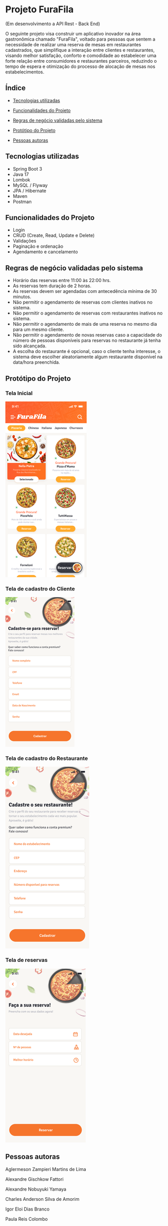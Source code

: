 # Projeto FuraFila

(Em desenvolvimento a API Rest - Back End)

O seguinte projeto visa construir um aplicativo inovador na área gastronômica chamado "FuraFila", voltado para pessoas que sentem a necessidade de realizar uma reserva de mesas em restaurantes cadastrados, que simplifique a interação entre clientes e restaurantes, visando melhor satisfação, conforto e comodidade ao estabelecer uma forte relação entre consumidores e restaurantes parceiros, reduzindo o tempo de espera e otimização do processo de alocação de mesas nos estabelecimentos.

## Índice
- <a href="#tecnologias-utilizadas"> Tecnologias utilizadas</a>

- <a href="#funcionalidades-do-projeto">Funcionalidades do Projeto</a>

- <a href="#regras-de-negócio-validadas-pelo-sistema">Regras de negócio validadas pelo sistema</a>

- <a href="#protótipo-do-projeto">Protótipo do Projeto</a>

- <a href="#pessoas-autoras"> Pessoas autoras</a>


## Tecnologias utilizadas
    
   - Spring Boot 3
   - Java 17
   - Lombok
   - MySQL / Flyway
   - JPA / Hibernate
   - Maven
   - Postman 
      

## Funcionalidades do Projeto

- Login
- CRUD (Create, Read, Update e Delete) 
- Validações
- Paginação e ordenação
- Agendamento e cancelamento


## Regras de negócio validadas pelo sistema

- Horário das reservas entre 11:00 às 22:00 hrs.
- As reservas tem duração de 2 horas.
- As reservas devem ser agendadas com antecedência mínima de 30 minutos.
- Não permitir o agendamento de reservas com clientes inativos no sistema.
- Não permitir o agendamento de reservas com restaurantes inativos no sistema.
- Não permitir o agendamento de mais de uma reserva no mesmo dia para um mesmo cliente.
- Não permitir o agendamento de novas reservas caso a capacidade do número de pessoas disponíveis para reservas no restaurante já tenha sido alcançada.
- A escolha do restaurante é opcional, caso o cliente tenha interesse, o sistema deve escolher aleatoriamente algum restaurante disponível na data/hora preenchida. 


## Protótipo do Projeto

### Tela Inicial

![Tela Inicial](./assets/TelaInicial.png)

### Tela de cadastro do Cliente

![Tela Cadastro Cliente](./assets/CadastroCliente.png)

### Tela de cadastro do Restaurante

![Tela Cadastro Restaurante](./assets/CadastroRestaurante.png)


### Tela de reservas

![Tela Reservas](./assets/Reserva.png)


## Pessoas autoras
Aglermeson Zampieri Martins de Lima

Alexandre Gischkow Fattori

Alexandre Nobuyuki Yamaya

Charles Anderson Silva de Amorim

Igor Eloi Dias Branco

Paula Reis Colombo
